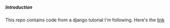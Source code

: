 ##### Introduction #####
This repo contains code from a django tutorial I'm following. Here's the [link](https://docs.djangoproject.com/en/1.11/intro/tutorial01/https://docs.djangoproject.com/en/1.11/intro/tutorial01/URL )
